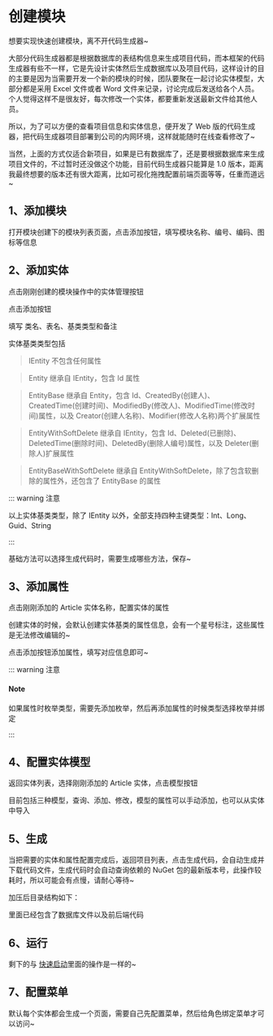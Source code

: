 # 创建模块

想要实现快速创建模块，离不开代码生成器~

大部分代码生成器都是根据数据库的表结构信息来生成项目代码，而本框架的代码生成器有些不一样，它是先设计实体然后生成数据库以及项目代码，这样设计的目的主要是因为当需要开发一个新的模块的时候，团队要聚在一起讨论实体模型，大部分都是采用 Excel 文件或者 Word 文件来记录，讨论完成后发送给各个人员。个人觉得这样不是很友好，每次修改一个实体，都要重新发送最新文件给其他人员。

所以，为了可以方便的查看项目信息和实体信息，便开发了 Web 版的代码生成器，把代码生成器项目部署到公司的内网环境，这样就能随时在线查看修改了~

当然，上面的方式仅适合新项目，如果是已有数据库了，还是要根据数据库来生成项目文件的，不过暂时还没做这个功能，目前代码生成器只能算是 1.0 版本，距离我最终想要的版本还有很大距离，比如可视化拖拽配置前端页面等等，任重而道远~

## 1、添加模块

打开模块创建下的模块列表页面，点击添加按钮，填写模块名称、编号、编码、图标等信息

<nm-img id="20190918152255"/>

## 2、添加实体

点击刚刚创建的模块操作中的实体管理按钮

<nm-img id="20190918152725"/>

点击添加按钮

<nm-img id="20190918152831"/>

填写 类名、表名、基类类型和备注

实体基类类型包括

> IEntity 不包含任何属性

> Entity 继承自 IEntity，包含 Id 属性

> EntityBase 继承自 Entity，包含 Id、CreatedBy(创建人)、CreatedTime(创建时间)、ModifiedBy(修改人)、ModifiedTime(修改时间)属性，以及 Creator(创建人名称)、Modifier(修改人名称)两个扩展属性

> EntityWithSoftDelete 继承自 IEntity，包含 Id、Deleted(已删除)、DeletedTime(删除时间)、DeletedBy(删除人编号)属性，以及 Deleter(删除人)扩展属性

> EntityBaseWithSoftDelete 继承自 EntityWithSoftDelete，除了包含软删除的属性外，还包含了 EntityBase 的属性

::: warning 注意

以上实体基类类型，除了 IEntity 以外，全部支持四种主键类型：Int、Long、Guid、String

:::

基础方法可以选择生成代码时，需要生成哪些方法，保存~

## 3、添加属性

点击刚刚添加的 Article 实体名称，配置实体的属性

<nm-img id="20190918154356"/>

创建实体的时候，会默认创建实体基类的属性信息，会有一个星号标注，这些属性是无法修改编辑的~

点击添加按钮添加属性，填写对应信息即可~

<nm-img id="20190918154625" />

::: warning 注意

#### Note

如果属性时枚举类型，需要先添加枚举，然后再添加属性的时候类型选择枚举并绑定

:::

## 4、配置实体模型

返回实体列表，选择刚刚添加的 Article 实体，点击模型按钮

<nm-img id="20190918155141" />

目前包括三种模型，查询、添加、修改，模型的属性可以手动添加，也可以从实体中导入

<nm-img id="20190918155254" />

## 5、生成

当把需要的实体和属性配置完成后，返回项目列表，点击生成代码，会自动生成并下载代码文件，生成代码时会自动查询依赖的 NuGet 包的最新版本号，此操作较耗时，所以可能会有点慢，请耐心等待~

加压后目录结构如下：

<nm-img id="20190918155614" />

里面已经包含了数据库文件以及前后端代码

## 6、运行

剩下的与 [快速启动](./GetingStart.html)里面的操作是一样的~

## 7、配置菜单

默认每个实体都会生成一个页面，需要自己先配置菜单，然后给角色绑定菜单才可以访问~
